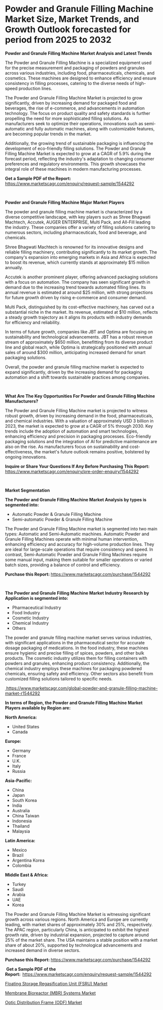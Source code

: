 <p><h1>Powder and Granule Filling Machine Market Size, Market Trends, and Growth Outlook forecasted for period from 2025 to 2032</h1></p><p><strong>Powder and Granule Filling Machine Market Analysis and Latest Trends</strong></p>
<p><p>The Powder and Granule Filling Machine is a specialized equipment used for the precise measurement and packaging of powders and granules across various industries, including food, pharmaceuticals, chemicals, and cosmetics. These machines are designed to enhance efficiency and ensure consistency in filling processes, catering to the diverse needs of high-speed production lines.</p><p>The Powder and Granule Filling Machine Market is projected to grow significantly, driven by increasing demand for packaged food and beverages, the rise of e-commerce, and advancements in automation technology. The focus on product quality and safety standards is further propelling the need for more sophisticated filling solutions. As manufacturers seek to optimize their operations, innovations such as semi-automatic and fully automatic machines, along with customizable features, are becoming popular trends in the market.</p><p>Additionally, the growing trend of sustainable packaging is influencing the development of eco-friendly filling solutions. The Powder and Granule Filling Machine Market is expected to grow at a CAGR of 5.9% during the forecast period, reflecting the industry's adaptation to changing consumer preferences and regulatory environments. This growth showcases the integral role of these machines in modern manufacturing processes.</p></p>
<p><strong>Get a Sample PDF of the Report:&nbsp;</strong> <a href="https://www.marketscagr.com/enquiry/request-sample/1544292?utm_campaign=2039&utm_medium=2&utm_source=Github&utm_content=ia&utm_term=11042025&utm_id=powder-and-granule-filling-machine">https://www.marketscagr.com/enquiry/request-sample/1544292</a></p>
<p>&nbsp;</p>
<p><strong>Powder and Granule Filling Machine Major Market Players</strong></p>
<p><p>The powder and granule filling machine market is characterized by a diverse competitive landscape, with key players such as Shree Bhagwati Machtech, Accutek, AUGER ENTERPRISE, Multi Pack, and All-Fill leading the industry. These companies offer a variety of filling solutions catering to numerous sectors, including pharmaceuticals, food and beverage, and chemicals.</p><p>Shree Bhagwati Machtech is renowned for its innovative designs and reliable filling machinery, contributing significantly to its market growth. The company's expansion into emerging markets in Asia and Africa is expected to boost its revenue, which currently stands at approximately $15 million annually.</p><p>Accutek is another prominent player, offering advanced packaging solutions with a focus on automation. The company has seen significant growth in demand due to the increasing trend towards automated filling lines. Its annual revenue is estimated at around $25 million, with strong projections for future growth driven by rising e-commerce and consumer demand.</p><p>Multi Pack, distinguished by its cost-effective machinery, has carved out a substantial niche in the market. Its revenue, estimated at $10 million, reflects a steady growth trajectory as it aligns its products with industry demands for efficiency and reliability.</p><p>In terms of future growth, companies like JBT and Optima are focusing on sustainability and technological advancements. JBT has a robust revenue stream of approximately $650 million, benefitting from its diverse product line and global reach, while Optima is strategically positioned with annual sales of around $300 million, anticipating increased demand for smart packaging solutions.</p><p>Overall, the powder and granule filling machine market is expected to expand significantly, driven by the increasing demand for packaging automation and a shift towards sustainable practices among companies.</p></p>
<p>&nbsp;</p>
<p><strong>What Are The Key Opportunities For Powder and Granule Filling Machine Manufacturers?</strong></p>
<p><p>The Powder and Granule Filling Machine market is projected to witness robust growth, driven by increasing demand in the food, pharmaceuticals, and chemical industries. With a valuation of approximately USD 3 billion in 2023, the market is expected to grow at a CAGR of 5% through 2030. Key trends include the adoption of automation and smart technologies, enhancing efficiency and precision in packaging processes. Eco-friendly packaging solutions and the integration of AI for predictive maintenance are also on the rise. As manufacturers focus on sustainability and cost-effectiveness, the market's future outlook remains positive, bolstered by ongoing innovations.</p></p>
<p><strong>Inquire or Share Your Questions If Any Before Purchasing This Report:</strong> <a href="https://www.marketscagr.com/enquiry/pre-order-enquiry/1544292?utm_campaign=2039&utm_medium=2&utm_source=Github&utm_content=ia&utm_term=11042025&utm_id=powder-and-granule-filling-machine">https://www.marketscagr.com/enquiry/pre-order-enquiry/1544292</a></p>
<p>&nbsp;</p>
<p><strong>Market Segmentation</strong></p>
<p><strong>The Powder and Granule Filling Machine Market Analysis by types is segmented into:</strong></p>
<p><ul><li>Automatic Powder & Granule Filling Machine</li><li>Semi-automatic Powder & Granule Filling Machine</li></ul></p>
<p><p>The Powder and Granule Filling Machine market is segmented into two main types: Automatic and Semi-Automatic machines. Automatic Powder and Granule Filling Machines operate with minimal human intervention, enhancing efficiency and accuracy for high-volume production lines. They are ideal for large-scale operations that require consistency and speed. In contrast, Semi-Automatic Powder and Granule Filling Machines require some manual input, making them suitable for smaller operations or varied batch sizes, providing a balance of control and efficiency.</p></p>
<p><strong>Purchase this Report:&nbsp;</strong><a href="https://www.marketscagr.com/purchase/1544292?utm_campaign=2039&utm_medium=2&utm_source=Github&utm_content=ia&utm_term=11042025&utm_id=powder-and-granule-filling-machine">https://www.marketscagr.com/purchase/1544292</a></p>
<p>&nbsp;</p>
<p><strong>The Powder and Granule Filling Machine Market Industry Research by Application is segmented into:</strong></p>
<p><ul><li>Pharmaceutical Industry</li><li>Food Industry</li><li>Cosmetic Industry</li><li>Chemical Industry</li><li>Others</li></ul></p>
<p><p>The powder and granule filling machine market serves various industries, with significant applications in the pharmaceutical sector for accurate dosage packaging of medications. In the food industry, these machines ensure hygienic and precise filling of spices, powders, and other bulk products. The cosmetic industry utilizes them for filling containers with powders and granules, enhancing product consistency. Additionally, the chemical industry employs these machines for packaging powdered chemicals, ensuring safety and efficiency. Other sectors also benefit from customized filling solutions tailored to specific needs.</p></p>
<p><a href="https://www.marketscagr.com/global-powder-and-granule-filling-machine-market-r1544292?utm_campaign=2039&utm_medium=2&utm_source=Github&utm_content=ia&utm_term=11042025&utm_id=powder-and-granule-filling-machine">&nbsp;https://www.marketscagr.com/global-powder-and-granule-filling-machine-market-r1544292</a></p>
<p><strong>In terms of Region, the Powder and Granule Filling Machine Market Players available by Region are:</strong></p>
<p>
    <p> <strong> North America: </strong>
        <ul>
            <li>United States</li>
            <li>Canada</li>
        </ul>
        </p> 
    <p> <strong> Europe: </strong>
        <ul>
            <li>Germany</li>
            <li>France</li>
            <li>U.K.</li>
            <li>Italy</li>
            <li>Russia</li>
        </ul>
        </p> 
    <p> <strong> Asia-Pacific: </strong>
        <ul>
            <li>China</li>
            <li>Japan</li>
            <li>South Korea</li>
            <li>India</li>
            <li>Australia</li>
            <li>China Taiwan</li>
            <li>Indonesia</li>
            <li>Thailand</li>
            <li>Malaysia</li>
        </ul>
        </p> 
    <p> <strong> Latin America: </strong>
        <ul>
            <li>Mexico</li>
            <li>Brazil</li>
            <li>Argentina Korea</li>
            <li>Colombia</li>
        </ul>
        </p> 
    <p> <strong> Middle East & Africa: </strong>
        <ul>
            <li>Turkey</li>
            <li>Saudi</li>
            <li>Arabia</li>
            <li>UAE</li>
            <li>Korea</li>
        </ul>
    </p>
    </p>
<p><p>The Powder and Granule Filling Machine Market is witnessing significant growth across various regions. North America and Europe are currently leading, with market shares of approximately 30% and 25%, respectively. The APAC region, particularly China, is anticipated to exhibit the highest growth rate, driven by industrial expansion, projected to capture around 25% of the market share. The USA maintains a stable position with a market share of about 20%, supported by technological advancements and increased demand in diverse sectors. </p></p>
<p><strong>Purchase this Report: </strong><a href="https://www.marketscagr.com/purchase/1544292?utm_campaign=2039&utm_medium=2&utm_source=Github&utm_content=ia&utm_term=11042025&utm_id=powder-and-granule-filling-machine">https://www.marketscagr.com/purchase/1544292</a></p>
<p>&nbsp;<strong>Get a Sample PDF of the Report:&nbsp;&nbsp;</strong><a href="https://www.marketscagr.com/enquiry/request-sample/1544292?utm_campaign=2039&utm_medium=2&utm_source=Github&utm_content=ia&utm_term=11042025&utm_id=powder-and-granule-filling-machine">https://www.marketscagr.com/enquiry/request-sample/1544292</a></p>
<p><strong></strong></p>
<p><p><a href="https://github.com/kreilkoffas4/Market-Research-Report-List-1/blob/main/floating-storage-regasification-unit-fsru-market.md?utm_campaign=2039&utm_medium=2&utm_source=Github&utm_content=ia&utm_term=11042025&utm_id=powder-and-granule-filling-machine">Floating Storage Regasification Unit (FSRU) Market</a></p><p><a href="https://github.com/poskaturovtl/Market-Research-Report-List-1/blob/main/membrane-bioreactor-mbr-systems-market.md?utm_campaign=2039&utm_medium=2&utm_source=Github&utm_content=ia&utm_term=11042025&utm_id=powder-and-granule-filling-machine">Membrane Bioreactor (MBR) Systems Market</a></p><p><a href="https://github.com/duerknikko44/Market-Research-Report-List-1/blob/main/optic-distribution-frame-odf-market.md?utm_campaign=2039&utm_medium=2&utm_source=Github&utm_content=ia&utm_term=11042025&utm_id=powder-and-granule-filling-machine">Optic Distribution Frame (ODF) Market</a></p></p>